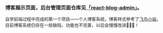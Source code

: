 ### 博客展示页面，后台管理页面仓库见[「react-blog-admin」](https://github.com/lcy-dextry/react_blog_admin)。

自学前端过程中完成的第一个项目——个人博客系统，博客样式参考了[飞鸟小站](https://lzxjack.top/)，目前博客系统仍存在一些缺陷，功能也不完善，以后会慢慢改进💪💪💪！
